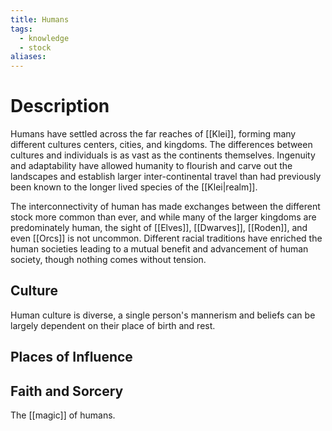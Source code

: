 ```yaml
---
title: Humans
tags:
  - knowledge
  - stock
aliases:
---
```

# Description
Humans have settled across the far reaches of [[Klei]], forming many different cultures centers, cities, and kingdoms. The differences between cultures and individuals is as vast as the continents themselves. Ingenuity and adaptability have allowed humanity to flourish and carve out the landscapes and establish larger inter-continental travel than had previously been known to the longer lived species of the [[Klei|realm]].

The interconnectivity of human has made exchanges between the different stock more common than ever, and while many of the larger kingdoms are predominately human, the sight of [[Elves]], [[Dwarves]], [[Roden]], and even [[Orcs]] is not uncommon. Different racial traditions have enriched the human societies leading to a mutual benefit and advancement of human society, though nothing comes without tension.

## Culture
Human culture is diverse, a single person's mannerism and beliefs can be largely dependent on their place of birth and rest.

## Places of Influence


## Faith and Sorcery
The [[magic]] of humans.